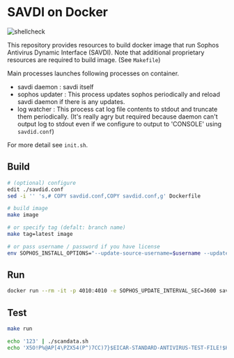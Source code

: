 # SAVDI on Docker

![shellcheck](https://github.com/iinm/savdi-on-docker/workflows/shellcheck/badge.svg?branch=master)

This repository provides resources to build docker image that run Sophos Antivirus Dynamic Interface (SAVDI).
Note that additional proprietary resources are required to build image. (See `Makefile`)


Main processes launches following processes on container.
- savdi daemon   : savdi itself
- sophos updater : This process updates sophos periodically and reload savdi daemon if there is any updates.
- log watcher    : This process cat log file contents to stdout and truncate them periodically.
                   (It's really agry but required because daemon can't output log to stdout even if we configure to output to 'CONSOLE' using `savdid.conf`)

For more detail see `init.sh`.


## Build

```sh
# (optional) configure
edit ./savdid.conf
sed -i '' 's,# COPY savdid.conf,COPY savdid.conf,g' Dockerfile

# build image
make image

# or specify tag (defalt: branch name)
make tag=latest image

# or pass username / password if you have license
env SOPHOS_INSTALL_OPTIONS="--update-source-username=$username --update-source-password=$password" make image
```


## Run

```sh
docker run --rm -it -p 4010:4010 -e SOPHOS_UPDATE_INTERVAL_SEC=3600 savdi:<tag>
```


## Test

```sh
make run
```

```sh
echo '123' | ./scandata.sh
echo 'X5O!P%@AP[4\PZX54(P^)7CC)7}$EICAR-STANDARD-ANTIVIRUS-TEST-FILE!$H+H*' | ./scandata.sh
```
